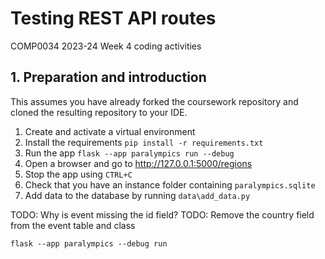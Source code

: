 # Testing REST API routes

COMP0034 2023-24 Week 4 coding activities

## 1. Preparation and introduction

This assumes you have already forked the coursework repository and cloned the resulting repository to your IDE.

1. Create and activate a virtual environment
2. Install the requirements `pip install -r requirements.txt`
3. Run the app `flask --app paralympics run --debug`
4. Open a browser and go to http://127.0.0.1:5000/regions
5. Stop the app using `CTRL+C`
6. Check that you have an instance folder containing `paralympics.sqlite`
7. Add data to the database by running `data\add_data.py`

TODO: Why is event missing the id field?
TODO: Remove the country field from the event table and class

`flask --app paralympics --debug run`
